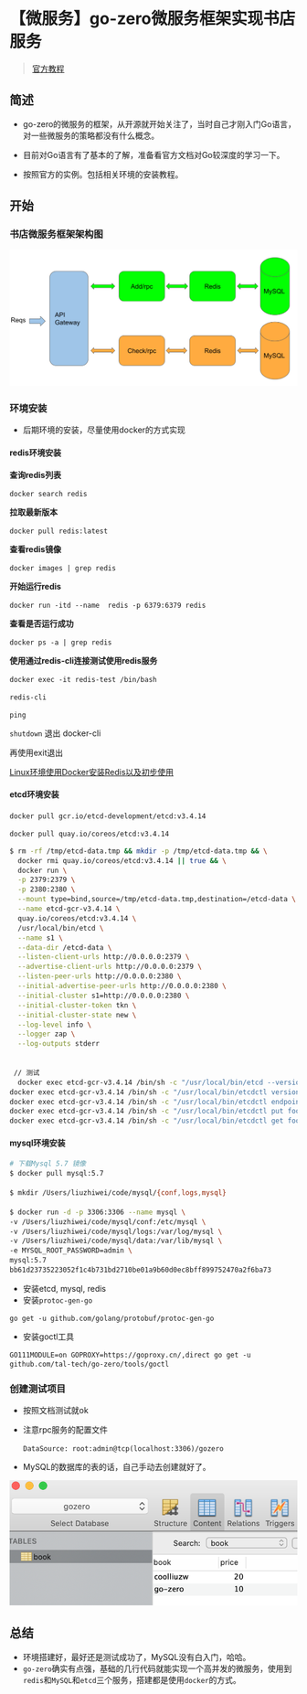 # 【微服务】go-zero微服务框架实现书店服务

<!--more-->

>  [官方教程](https://www.yuque.com/tal-tech/go-zero/rm435c#6bc775e9)

## 简述

- go-zero的微服务的框架，从开源就开始关注了，当时自己才刚入门Go语言，对一些微服务的策略都没有什么概念。
- 目前对Go语言有了基本的了解，准备看官方文档对Go较深度的学习一下。

- 按照官方的实例。包括相关环境的安装教程。

## 开始

### 书店微服务框架架构图

![img](./images/kuangjia.png)

### 环境安装

- 后期环境的安装，尽量使用docker的方式实现

#### redis环境安装

**查询redis列表**

`docker search redis`

**拉取最新版本**

`docker pull redis:latest`

**查看redis镜像**

`docker images | grep redis`

**开始运行redis**

`docker run -itd --name  redis -p 6379:6379 redis`

**查看是否运行成功**

`docker ps -a | grep redis`

**使用通过redis-cli连接测试使用redis服务**

`docker exec -it redis-test /bin/bash`

`redis-cli`

`ping`

`shutdown` 退出 docker-cli

再使用exit退出

[Linux环境使用Docker安装Redis以及初步使用](https://blog.csdn.net/weixin_42119415/article/details/103270972)

#### etcd环境安装

`docker pull gcr.io/etcd-development/etcd:v3.4.14`

`docker pull quay.io/coreos/etcd:v3.4.14`

```bash
$ rm -rf /tmp/etcd-data.tmp && mkdir -p /tmp/etcd-data.tmp && \
  docker rmi quay.io/coreos/etcd:v3.4.14 || true && \
  docker run \
  -p 2379:2379 \
  -p 2380:2380 \
  --mount type=bind,source=/tmp/etcd-data.tmp,destination=/etcd-data \
  --name etcd-gcr-v3.4.14 \
  quay.io/coreos/etcd:v3.4.14 \
  /usr/local/bin/etcd \
  --name s1 \
  --data-dir /etcd-data \
  --listen-client-urls http://0.0.0.0:2379 \
  --advertise-client-urls http://0.0.0.0:2379 \
  --listen-peer-urls http://0.0.0.0:2380 \
  --initial-advertise-peer-urls http://0.0.0.0:2380 \
  --initial-cluster s1=http://0.0.0.0:2380 \
  --initial-cluster-token tkn \
  --initial-cluster-state new \
  --log-level info \
  --logger zap \
  --log-outputs stderr
  
 
 // 测试
  docker exec etcd-gcr-v3.4.14 /bin/sh -c "/usr/local/bin/etcd --version"
docker exec etcd-gcr-v3.4.14 /bin/sh -c "/usr/local/bin/etcdctl version"
docker exec etcd-gcr-v3.4.14 /bin/sh -c "/usr/local/bin/etcdctl endpoint health"
docker exec etcd-gcr-v3.4.14 /bin/sh -c "/usr/local/bin/etcdctl put foo bar"
docker exec etcd-gcr-v3.4.14 /bin/sh -c "/usr/local/bin/etcdctl get foo"
```

#### mysql环境安装

```bash
# 下载Mysql 5.7 镜像
$ docker pull mysql:5.7

$ mkdir /Users/liuzhiwei/code/mysql/{conf,logs,mysql}

$ docker run -d -p 3306:3306 --name mysql \
-v /Users/liuzhiwei/code/mysql/conf:/etc/mysql \
-v /Users/liuzhiwei/code/mysql/logs:/var/log/mysql \
-v /Users/liuzhiwei/code/mysql/data:/var/lib/mysql \
-e MYSQL_ROOT_PASSWORD=admin \
mysql:5.7
bb61d23735223052f1c4b731bd2710be01a9b60d0ec8bff899752470a2f6ba73
```

- 安装etcd, mysql, redis
- 安装`protoc-gen-go`

```
go get -u github.com/golang/protobuf/protoc-gen-go
```

- 安装goctl工具

```
GO111MODULE=on GOPROXY=https://goproxy.cn/,direct go get -u github.com/tal-tech/go-zero/tools/goctl
```

### 创建测试项目

- 按照文档测试就ok

- 注意rpc服务的配置文件

  `DataSource: root:admin@tcp(localhost:3306)/gozero`

- MySQL的数据库的表的话，自己手动去创建就好了。

![截屏2020-12-27 下午11.47.21](./images/mysql.png)

## 总结

- 环境搭建好，最好还是测试成功了，MySQL没有白入门，哈哈。
- `go-zero`确实有点强，基础的几行代码就能实现一个高并发的微服务，使用到`redis`和`MySQL`和`etcd`三个服务，搭建都是使用`docker`的方式。
